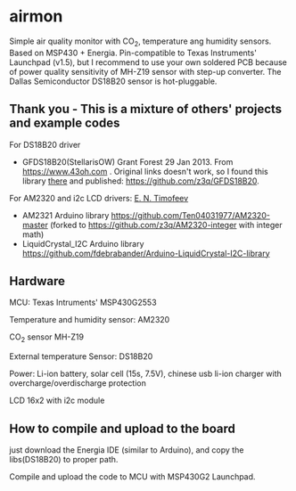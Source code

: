 # airmon
Simple air quality monitor with CO<sub>2</sub>, temperature ang humidity sensors. Based on MSP430 + Energia. Pin-compatible to Texas Instruments' Launchpad (v1.5), but I recommend to use your own soldered PCB because of power quality sensitivity of MH-Z19 sensor with step-up converter. The Dallas Semiconductor DS18B20 sensor is hot-pluggable.

## Thank you - This is a mixture of others' projects and example codes

For DS18B20 driver
- GFDS18B20(StellarisOW)  Grant Forest 29 Jan 2013. From https://www.43oh.com . Original links doesn't work, so I found this library [there](https://old.domotronic.fr/120MesuredeTemperatureDS18B20.html) and published: https://github.com/z3q/GFDS18B20. 

For AM2320 and i2c LCD drivers: [E. N. Timofeev](https://github.com/Ten04031977) 
- AM2321 Arduino library  https://github.com/Ten04031977/AM2320-master (forked to https://github.com/z3q/AM2320-integer with integer math)
- LiquidCrystal_I2C Arduino library https://github.com/fdebrabander/Arduino-LiquidCrystal-I2C-library

## Hardware

MCU: Texas Intruments' MSP430G2553

Temperature and humidity sensor: AM2320 

CO<sub>2</sub> sensor MH-Z19

External temperature Sensor: DS18B20

Power: Li-ion battery, solar cell (15s, 7.5V), chinese usb li-ion charger with overcharge/overdischarge protection

LCD 16x2 with i2c module 

## How to compile and upload to the board

just download the Energia IDE (similar to Arduino), and copy the libs(DS18B20) to proper path.

Compile and upload the code to MCU with MSP430G2 Launchpad.
